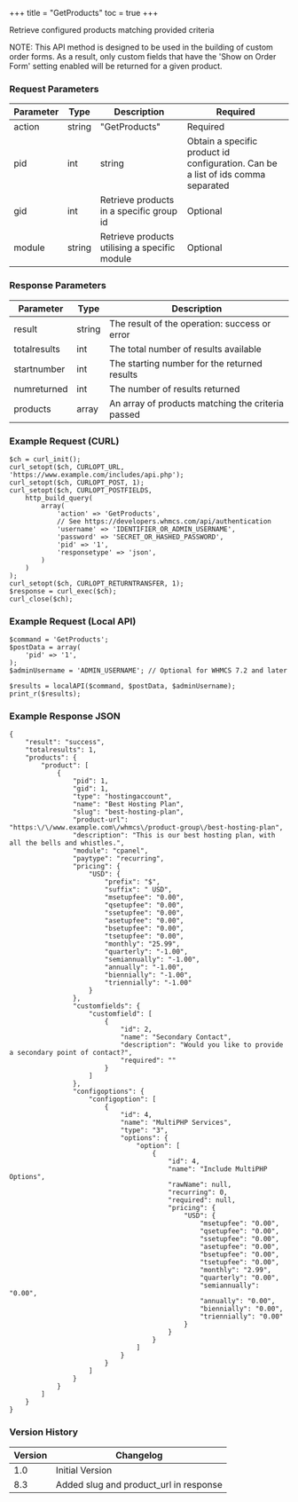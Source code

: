 +++
title = "GetProducts"
toc = true
+++

Retrieve configured products matching provided criteria

NOTE: This API method is designed to be used in the building of custom order
forms. As a result, only custom fields that have the 'Show on Order Form'
setting enabled will be returned for a given product.

### Request Parameters

| Parameter | Type | Description | Required |
| --------- | ---- | ----------- | -------- |
| action | string | "GetProducts" | Required |
| pid | int|string | Obtain a specific product id configuration. Can be a list of ids comma separated | Optional |
| gid | int | Retrieve products in a specific group id | Optional |
| module | string | Retrieve products utilising a specific module | Optional |

### Response Parameters

| Parameter | Type | Description |
| --------- | ---- | ----------- |
| result | string | The result of the operation: success or error |
| totalresults | int | The total number of results available |
| startnumber | int | The starting number for the returned results |
| numreturned | int | The number of results returned |
| products | array | An array of products matching the criteria passed |


### Example Request (CURL)

```
$ch = curl_init();
curl_setopt($ch, CURLOPT_URL, 'https://www.example.com/includes/api.php');
curl_setopt($ch, CURLOPT_POST, 1);
curl_setopt($ch, CURLOPT_POSTFIELDS,
    http_build_query(
        array(
            'action' => 'GetProducts',
            // See https://developers.whmcs.com/api/authentication
            'username' => 'IDENTIFIER_OR_ADMIN_USERNAME',
            'password' => 'SECRET_OR_HASHED_PASSWORD',
            'pid' => '1',
            'responsetype' => 'json',
        )
    )
);
curl_setopt($ch, CURLOPT_RETURNTRANSFER, 1);
$response = curl_exec($ch);
curl_close($ch);
```


### Example Request (Local API)

```
$command = 'GetProducts';
$postData = array(
    'pid' => '1',
);
$adminUsername = 'ADMIN_USERNAME'; // Optional for WHMCS 7.2 and later

$results = localAPI($command, $postData, $adminUsername);
print_r($results);
```


### Example Response JSON

```
{
    "result": "success",
    "totalresults": 1,
    "products": {
        "product": [
            {
                "pid": 1,
                "gid": 1,
                "type": "hostingaccount",
                "name": "Best Hosting Plan",
                "slug": "best-hosting-plan",
                "product-url": "https:\/\/www.example.com\/whmcs\/product-group\/best-hosting-plan",
                "description": "This is our best hosting plan, with all the bells and whistles.",
                "module": "cpanel",
                "paytype": "recurring",
                "pricing": {
                    "USD": {
                        "prefix": "$",
                        "suffix": " USD",
                        "msetupfee": "0.00",
                        "qsetupfee": "0.00",
                        "ssetupfee": "0.00",
                        "asetupfee": "0.00",
                        "bsetupfee": "0.00",
                        "tsetupfee": "0.00",
                        "monthly": "25.99",
                        "quarterly": "-1.00",
                        "semiannually": "-1.00",
                        "annually": "-1.00",
                        "biennially": "-1.00",
                        "triennially": "-1.00"
                    }
                },
                "customfields": {
                    "customfield": [
                        {
                            "id": 2,
                            "name": "Secondary Contact",
                            "description": "Would you like to provide a secondary point of contact?",
                            "required": ""
                        }
                    ]
                },
                "configoptions": {
                    "configoption": [
                        {
                            "id": 4,
                            "name": "MultiPHP Services",
                            "type": "3",
                            "options": {
                                "option": [
                                    {
                                        "id": 4,
                                        "name": "Include MultiPHP Options",
                                        "rawName": null,
                                        "recurring": 0,
                                        "required": null,
                                        "pricing": {
                                            "USD": {
                                                "msetupfee": "0.00",
                                                "qsetupfee": "0.00",
                                                "ssetupfee": "0.00",
                                                "asetupfee": "0.00",
                                                "bsetupfee": "0.00",
                                                "tsetupfee": "0.00",
                                                "monthly": "2.99",
                                                "quarterly": "0.00",
                                                "semiannually": "0.00",
                                                "annually": "0.00",
                                                "biennially": "0.00",
                                                "triennially": "0.00"
                                            }
                                        }
                                    }
                                ]
                            }
                        }
                    ]
                }
            }
        ]
    }
}
```


### Version History

| Version | Changelog |
| ------- | --------- |
| 1.0 | Initial Version |
| 8.3 | Added slug and product_url in response |

